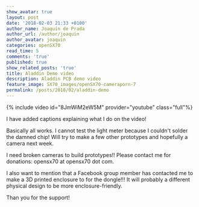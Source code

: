 ```yaml
---
show_avatar: true
layout: post
date: '2018-02-03 21:33 +0100'
author_name: Joaquín de Prada
author_url: /author/joaquin
author_avatar: joaquin
categories: openSX70
read_time: 5
comments: 'true'
published: true
show_related_posts: 'true'
title: Aladdin Demo video
description: Aladdin PCB demo video
feature_image: SX70_images/openSX70-cameraporn-7
permalink: /posts/2018/02/aladdin-demo
---
```

{% include video id="8JmWiM2eW5M" provider="youtube" class="full"%}

I have added captions explaining what I do on the video!

Basically all works. I cannot test the light meter because I couldn't solder the damned chip! 
Will try to make a few other prototypes and hopefully a camera next week.

I need broken cameras to build prototypes!! Please contact me for donations: opensx70 at opensx70 dot com.

I also want to mention that a Facebook group member has contacted me to make a 3D printed enclosure to for the dongle!!! 
It will probably a different physical design to be more enclosure-friendly.

Than you for the support!
